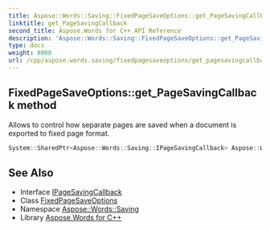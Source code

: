 ```yaml
---
title: Aspose::Words::Saving::FixedPageSaveOptions::get_PageSavingCallback method
linktitle: get_PageSavingCallback
second_title: Aspose.Words for C++ API Reference
description: 'Aspose::Words::Saving::FixedPageSaveOptions::get_PageSavingCallback method. Allows to control how separate pages are saved when a document is exported to fixed page format in C++.'
type: docs
weight: 8000
url: /cpp/aspose.words.saving/fixedpagesaveoptions/get_pagesavingcallback/
---
```

## FixedPageSaveOptions::get_PageSavingCallback method


Allows to control how separate pages are saved when a document is exported to fixed page format.

```cpp
System::SharedPtr<Aspose::Words::Saving::IPageSavingCallback> Aspose::Words::Saving::FixedPageSaveOptions::get_PageSavingCallback() const
```

## See Also

* Interface [IPageSavingCallback](../../ipagesavingcallback/)
* Class [FixedPageSaveOptions](../)
* Namespace [Aspose::Words::Saving](../../)
* Library [Aspose.Words for C++](../../../)
